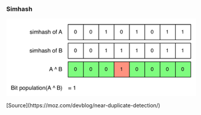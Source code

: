 ### Simhash

![](./_Assets/images/simhash-comparison.png)

<div class="source">[Source](https://moz.com/devblog/near-duplicate-detection/)</div>
